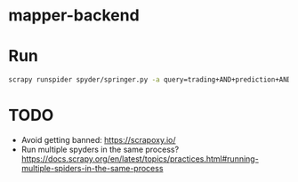# mapper-backend

# Run

```sh
scrapy runspider spyder/springer.py -a query=trading+AND+prediction+AND+crypto -O papers.json
```

# TODO

- Avoid getting banned: https://scrapoxy.io/
- Run multiple spyders in the same process? https://docs.scrapy.org/en/latest/topics/practices.html#running-multiple-spiders-in-the-same-process
